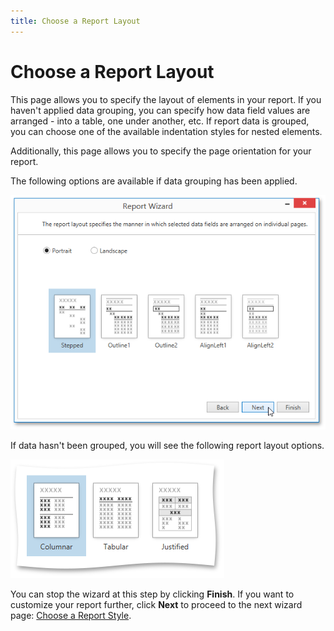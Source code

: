 ```yaml
---
title: Choose a Report Layout
---
```

# Choose a Report Layout
This page allows you to specify the layout of elements in your report. If you haven't applied data grouping, you can specify how data field values are arranged - into a table, one under another, etc. If report data is grouped, you can choose one of the available indentation styles for nested elements.

Additionally, this page allows you to specify the page orientation for your report.

The following options are available if data grouping has been applied.

![WPDDesigner_ReportWizard_ReportLayout](../../../../../images/img122891.png)

If data hasn't been grouped, you will see the following report layout options.

![WPDDesigner_ReportWizard_ReportLayout2](../../../../../images/img122892.png)

You can stop the wizard at this step by clicking **Finish**. If you want to customize your report further, click **Next** to proceed to the next wizard page: [Choose a Report Style](choose-a-report-style.md).